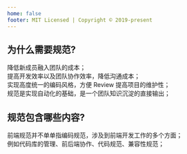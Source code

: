```yaml
---
home: false
footer: MIT Licensed | Copyright © 2019-present
---
```


## 为什么需要规范?
降低新成员融入团队的成本；  
提高开发效率以及团队协作效率，降低沟通成本；  
实现高度统一的编码风格，方便 Review 提高项目的维护性；  
规范是实现自动化的基础，是一个团队知识沉淀的直接输出；  

## 规范包含哪些内容?
前端规范并不单单指编码规范，涉及到前端开发工作的多个方面；  
例如代码库的管理、前后端协作、代码规范、兼容性规范；